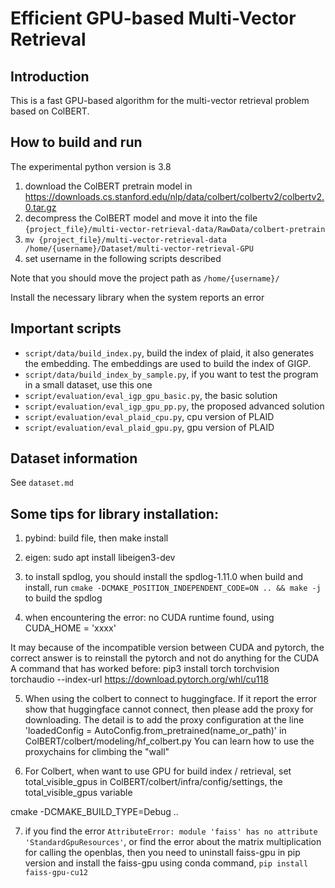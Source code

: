 # Efficient GPU-based Multi-Vector Retrieval 
## Introduction
This is a fast GPU-based algorithm for the multi-vector retrieval problem based on ColBERT.

## How to build and run

The experimental python version is 3.8

1. download the ColBERT pretrain model in https://downloads.cs.stanford.edu/nlp/data/colbert/colbertv2/colbertv2.0.tar.gz
2. decompress the ColBERT model and move it into the file `{project_file}/multi-vector-retrieval-data/RawData/colbert-pretrain`
3. `mv {project_file}/multi-vector-retrieval-data /home/{username}/Dataset/multi-vector-retrieval-GPU`
4. set username in the following scripts described

Note that you should move the project path as `/home/{username}/`

Install the necessary library when the system reports an error

## Important scripts

- `script/data/build_index.py`, build the index of plaid, it also generates the embedding. The embeddings are used to build the index of GIGP. 
- `script/data/build_index_by_sample.py`, if you want to test the program in a small dataset, use this one
- `script/evaluation/eval_igp_gpu_basic.py`, the basic solution 
- `script/evaluation/eval_igp_gpu_pp.py`, the proposed advanced solution 
- `script/evaluation/eval_plaid_cpu.py`, cpu version of PLAID 
- `script/evaluation/eval_plaid_gpu.py`, gpu version of PLAID

## Dataset information

See `dataset.md`

[//]: # (## Prebuilt index)

[//]: # ()
[//]: # (We have prepared the prebuild index of the evaluated dataset, i.e., LoTTE pooled, and MS MARCO, )

[//]: # ()
[//]: # (TODO)

## Some tips for library installation:

1. pybind: build file, then make install

2. eigen: sudo apt install libeigen3-dev

3. to install spdlog, you should install the spdlog-1.11.0
when build and install, run `cmake -DCMAKE_POSITION_INDEPENDENT_CODE=ON .. && make -j` to build the spdlog

4. when encountering the error: no CUDA runtime found, using CUDA_HOME = 'xxxx'

It may because of the incompatible version between CUDA and pytorch, the correct answer is to reinstall the pytorch and not do anything for the CUDA
A command that has worked before:
pip3 install torch torchvision torchaudio --index-url https://download.pytorch.org/whl/cu118

5. When using the colbert to connect to huggingface. If it report the error show that huggingface cannot connect, then please add the proxy for downloading.
The detail is to add the proxy configuration at the line 'loadedConfig  = AutoConfig.from_pretrained(name_or_path)' in ColBERT/colbert/modeling/hf_colbert.py
You can learn how to use the proxychains for climbing the "wall"

6. For Colbert, when want to use GPU for build index / retrieval, set total_visible_gpus in ColBERT/colbert/infra/config/settings, the total_visible_gpus variable

cmake -DCMAKE_BUILD_TYPE=Debug ..

7. if you find the error `AttributeError: module 'faiss' has no attribute 'StandardGpuResources'`, or find the error about the matrix multiplication for calling the openblas, then you need to uninstall faiss-gpu in pip version and install the faiss-gpu using conda command, `pip install faiss-gpu-cu12`

